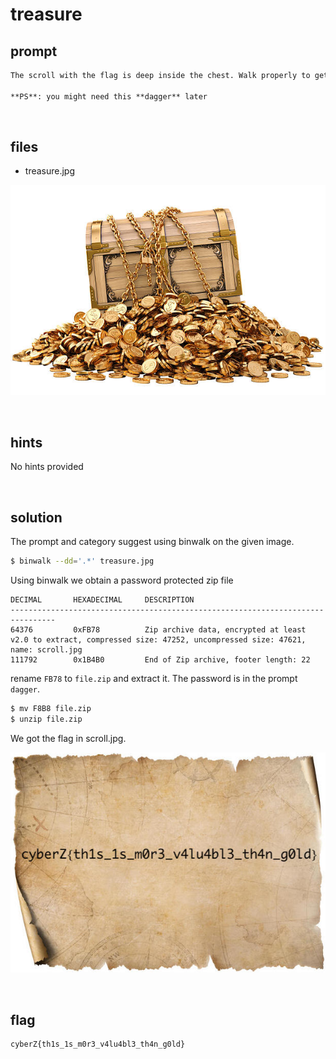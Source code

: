 # treasure


## prompt
```md
The scroll with the flag is deep inside the chest. Walk properly to get the flag

**PS**: you might need this **dagger** later
```

<br>

## files
- treasure.jpg

![treasure.jpg](./assets/treasure.jpg)

<br>

## hints
No hints provided

<br>

## solution
The prompt and category suggest using binwalk on the given image.

```bash
$ binwalk --dd='.*' treasure.jpg
```

Using binwalk we obtain a password protected zip file 

```
DECIMAL       HEXADECIMAL     DESCRIPTION
--------------------------------------------------------------------------------
64376         0xFB78          Zip archive data, encrypted at least v2.0 to extract, compressed size: 47252, uncompressed size: 47621, name: scroll.jpg
111792        0x1B4B0         End of Zip archive, footer length: 22
```

rename `FB78` to `file.zip` and extract it.
The password is in the prompt `dagger`.

```bash
$ mv F8B8 file.zip
$ unzip file.zip
```

We got the flag in scroll.jpg.

![scroll.jpg](./assets/scroll.jpg)

<br>

## flag

```txt
cyberZ{th1s_1s_m0r3_v4lu4bl3_th4n_g0ld}
```